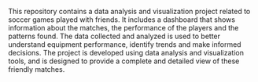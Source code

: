 This repository contains a data analysis and visualization project related to soccer games played with friends. It includes a dashboard that shows information about the matches, the performance of the players and the patterns found. The data 
collected and analyzed is used to better understand equipment performance, identify trends and make informed decisions. The project is developed using data analysis and visualization tools, and is designed to provide a complete and detailed view of these 
friendly matches.
